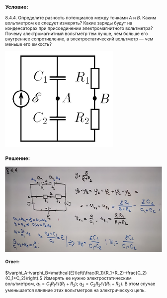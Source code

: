 ###  Условие:

$8.4.4.$ Определите разность потенциалов между точками $A$ и $B$. Каким вольтметром ее следует измерять? Какие заряды будут на конденсаторах при присоединении электромагнитного вольтметра? Почему электромагнитный вольтметр тем лучше, чем больше его внутреннее сопротивление, а электростатический вольтметр — чем меньше его емкость?

![К задаче $8.4.4$|346x308, 30%](../../img/8.4.4/8.4.4.png)

###  Решение:

![|640x348, 67%](../../img/8.4.4/1.jpg)

#### Ответ:

$\varphi_A-\varphi_B=\mathcal{E}\left(\frac{R_1}{R_1+R_2}-\frac{C_2}{C_1+C_2}\right).$ Измерять ее нужно электростатическим вольтметром, $q_1=C_1R_1\mathcal{E}/(R_1+R_2)$; $q_2=C_2R_2\mathcal{E}/(R_1+R_2)$. В этом случае уменьшается влияние этих вольтметров на электрическую цепь.
